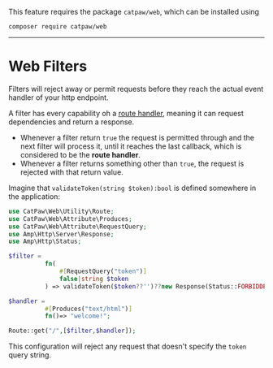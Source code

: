 This feature requires the package `catpaw/web`, which can be installed using<br/>
```
composer require catpaw/web
```
<hr/>

# Web Filters

Filters will reject away or permit requests before they reach the actual event handler of your http endpoint.<br/>

A filter has every capability oh a [route handler](./1.WebRouteHandlers.md), meaning it can request dependencies and return a
response.<br/>

- Whenever a filter return `true` the request is permitted through and the next filter will process it, until it reaches
  the last callback, which is considered to be the **route handler**.
- Whenever a filter returns something other than `true`, the request is rejected with that return value.

Imagine that `validateToken(string $token):bool` is defined somewhere in the application:

```php
use CatPaw\Web\Utility\Route;
use CatPaw\Web\Attribute\Produces;
use CatPaw\Web\Attribute\RequestQuery;
use Amp\Http\Server\Response;
use Amp\Http\Status;

$filter = 
          fn(
              #[RequestQuery("token")] 
              false|string $token
          ) => validateToken($token??'')??new Response(Status::FORBIDDEN,[],"Invalid token.");

$handler =
          #[Produces("text/html")] 
          fn()=> "welcome!";

Route::get("/",[$filter,$handler]);
```

This configuration will reject any request that doesn't specify the `token` query string.